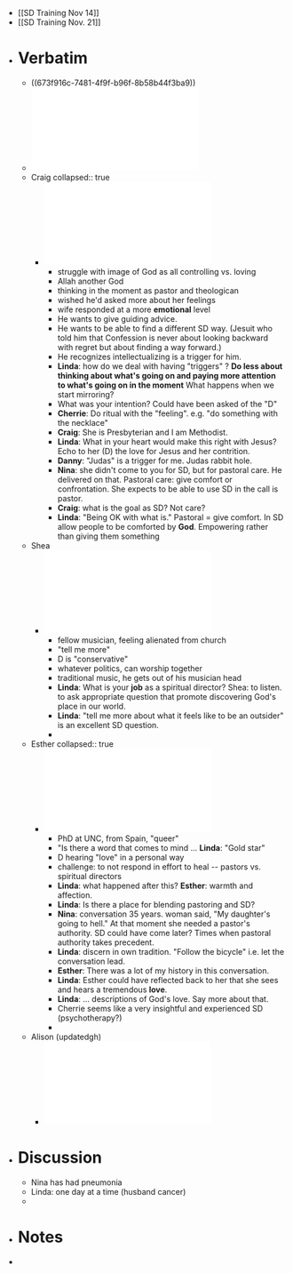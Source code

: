 - [[SD Training Nov 14]]
- [[SD Training Nov. 21]]
- # Verbatim
	- ((673f916c-7481-4f9f-b96f-8b58b44f3ba9))
	- ![Epiphany_Cycle_-_Oct_27_2022_-_7-31_PM_1733345955829_0-rotated.pdf](../assets/Epiphany_Cycle_-_Oct_27_2022_-_7-31_PM_1733345955829_0-rotated_1733346438245_0.pdf)
	- Craig
	  collapsed:: true
		- ![Verbatim 1 - Craig Sefa.pdf](../assets/Verbatim_1_-_Craig_Sefa_1733345866184_0.pdf)
			- struggle with image of God as all controlling vs. loving
			- Allah another God
			- thinking in the moment as pastor and theologican
			- wished he'd asked more about her feelings
			- wife responded at a more **emotional** level
			- He wants to give guiding advice.
			- He wants to be able to find a different SD way. (Jesuit who told him that Confession is never about looking backward with regret but about finding a way forward.)
			- He recognizes intellectualizing is a trigger for him.
			- **Linda**: how do we deal with having "triggers" ? **Do less about thinking about what's going on and paying more attention to what's going on in the moment** What happens when we start mirroring?
			- What was your intention?  Could have been asked of the "D"
			- **Cherrie**: Do ritual with the "feeling". e.g. "do something with the necklace"
			- **Craig**: She is Presbyterian and I am Methodist.
			- **Linda**: What in your heart would make this right with Jesus? Echo to her (D)  the love for Jesus and her contrition.
			- **Danny**: "Judas" is a trigger for me. Judas rabbit hole.
			- **Nina**: she didn't come to you for SD, but for pastoral care. He delivered on that. Pastoral care: give comfort or confrontation. She expects to be able to use SD in the call is pastor.
			- **Craig**: what is the goal as SD? Not care?
			- **Linda**: "Being OK with what is." Pastoral = give comfort. In SD allow people to be comforted by **God**. Empowering rather than giving them something
	- Shea
		- ![Verbatim_Shea_Watts.pdf](../assets/Verbatim_Shea_Watts_1733345912707_0.pdf)
			- fellow musician, feeling alienated from church
			- "tell me more"
			- D is "conservative"
			- whatever politics, can worship together
			- traditional music, he gets out of his musician head
			- **Linda**: What is your **job** as a spiritual director? Shea: to listen. to ask appropriate question that promote discovering God's place in our world.
			- **Linda**: "tell me more about what it feels like to be an outsider" is an excellent SD question.
			-
	- Esther
	  collapsed:: true
		- ![Hethcox verbatim.pdf](../assets/Hethcox_verbatim_1733345928943_0.pdf)
			- PhD at UNC, from Spain, "queer"
			- "Is there a word that comes to mind ... **Linda**: "Gold star"
			- D hearing "love" in a personal way
			- challenge: to not respond in effort to heal -- pastors vs. spiritual directors
			- **Linda**: what happened after this? **Esther**: warmth and affection.
			- **Linda**: Is there a place for blending pastoring and SD?
			- **Nina**: conversation 35 years. woman said, "My daughter's going to hell." At that moment she needed a pastor's authority. SD could have come later? Times when pastoral authority takes precedent.
			- **Linda**: discern in own tradition. "Follow the bicycle" i.e. let the conversation lead.
			- **Esther**: There was a lot of my history in this conversation.
			- **Linda**: Esther could have reflected back to her that she sees and hears a tremendous **love**.
			- **Linda**: ... descriptions of God's love. Say more about that.
			- Cherrie seems like a very insightful and experienced SD (psychotherapy?)
			-
	- Alison (updatedgh)
		- ![alison-verbatim template updated.pdf](../assets/alison-verbatim_template_updated_1733345944127_0.pdf)
- # Discussion
	- Nina has had pneumonia
	- Linda: one day at a time (husband cancer)
	-
- # Notes
-
